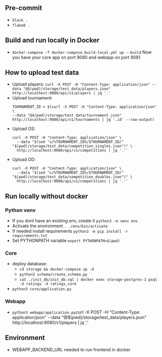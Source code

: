 ## Pre-commit
- `black .`
- `flake8 .`

## Build and run locally in Docker
- `docker-compose -f docker-compose.build-local.yml up --build`
  Now you have your core app on port 9080 and webapp on port 9081

## How to upload test data
- Upload players: `curl -X POST -H "Content-Type: application/json" --data "@$(pwd)/storage/test_data/players.json" http://localhost:9080/api/v1/players | jq '.'`
- Upload tournament:
  ```
  TOURNAMENT_ID = $(curl -X POST -H "Content-Type: application/json" \
  --data "@$(pwd)/storage/test_data/tournament.json" http://localhost:9080/api/v1/tournaments | jq '.id' --raw-output)
  ```
- Upload OS:
  ```
  curl -X POST -H "Content-Type: application/json" \
    --data "$(sed "s/%TOURNAMENT_ID%/$TOURNAMENT_ID/" "$(pwd)/storage/test_data/competition_singles.json")" \
    http://localhost:9080/api/v1/competitions | jq '.'`
  ```
- Upload OD:
  ```
  curl -X POST -H "Content-Type: application/json" \
    --data "$(sed "s/%TOURNAMENT_ID%/$TOURNAMENT_ID/" "$(pwd)/storage/test_data/competition_doubles.json")" \
    http://localhost:9080/api/v1/competitions | jq '.'`
  ```

## Run locally without docker

### Python venv
- If you dont have an existing env, create it `python3 -m venv env`
- Activate the environment `. ./env/bin/activate`
- If needed install requirements `python3 -m pip install -r requirements.txt`
- Set PYTHONPATH variable `export PYTHONPATH=$(pwd)`

### Core
- deploy database:
    - `cd storage && docker-compose up -d`
    - `python3 schema/create_schema.py`
    - `cat ./init_db/init_db.sql | docker exec storage-postgres-1 psql -U ratings -d ratings_core`
- `python3 core/application.py`

### Webapp
- `python3 webapp/application.py`curl -X POST -H "Content-Type: application/json" --data "@$(pwd)/storage/test_data/players.json" http://localhost:9080/v1/players | jq '.'

## Environment
- WEBAPP_BACKEND_URL needed to run frontend in docker
